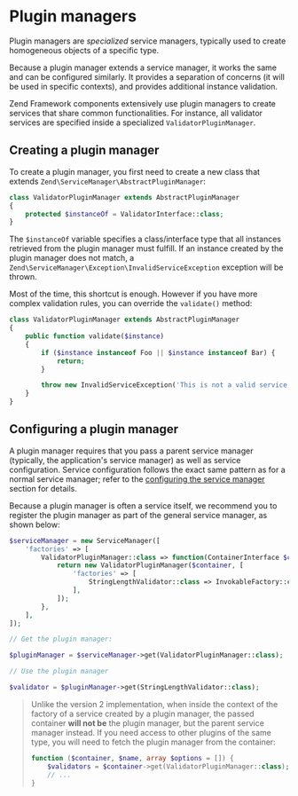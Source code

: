 # Plugin managers

Plugin managers are *specialized* service managers, typically used to create
homogeneous objects of a specific type.

Because a plugin manager extends a service manager, it works the same and can
be configured similarly. It provides a separation of concerns (it will be used
in specific contexts), and provides additional instance validation.

Zend Framework components extensively use plugin managers to create services
that share common functionalities. For instance, all validator services are
specified inside a specialized `ValidatorPluginManager`.

## Creating a plugin manager

To create a plugin manager, you first need to create a new class that extends
`Zend\ServiceManager\AbstractPluginManager`:

```php
class ValidatorPluginManager extends AbstractPluginManager
{
    protected $instanceOf = ValidatorInterface::class;
}
```

The `$instanceOf` variable specifies a class/interface type that all instances
retrieved from the plugin manager must fulfill. If an instance created by the
plugin manager does not match, a `Zend\ServiceManager\Exception\InvalidServiceException`
exception will be thrown.

Most of the time, this shortcut is enough. However if you have more complex
validation rules, you can override the `validate()` method:

```php
class ValidatorPluginManager extends AbstractPluginManager
{
    public function validate($instance)
    {
        if ($instance instanceof Foo || $instance instanceof Bar) {
            return;
        }

        throw new InvalidServiceException('This is not a valid service!');
    }
}
```

## Configuring a plugin manager

A plugin manager requires that you pass a parent service manager (typically,
the application's service manager) as well as service configuration. Service
configuration follows the exact same pattern as for a normal service manager;
refer to the [configuring the service manager](configuring-the-service-manager.md) section for details.

Because a plugin manager is often a service itself, we recommend you to
register the plugin manager as part of the general service manager, as shown
below:

```php
$serviceManager = new ServiceManager([
    'factories' => [
        ValidatorPluginManager::class => function(ContainerInterface $container, $requestedName) {
            return new ValidatorPluginManager($container, [
                'factories' => [
                    StringLengthValidator::class => InvokableFactory::class,
                ],
            ]);
        },
    ],
]);

// Get the plugin manager:

$pluginManager = $serviceManager->get(ValidatorPluginManager::class);

// Use the plugin manager

$validator = $pluginManager->get(StringLengthValidator::class);
```

> Unlike the version 2 implementation, when inside the context of the factory
> of a service created by a plugin manager, the passed container **will not
> be** the plugin manager, but the parent service manager instead. If you need
> access to other plugins of the same type, you will need to fetch the plugin
> manager from the container:
>
> ```php
> function ($container, $name, array $options = []) {
>     $validators = $container->get(ValidatorPluginManager::class);
>     // ...
> }
> ```
